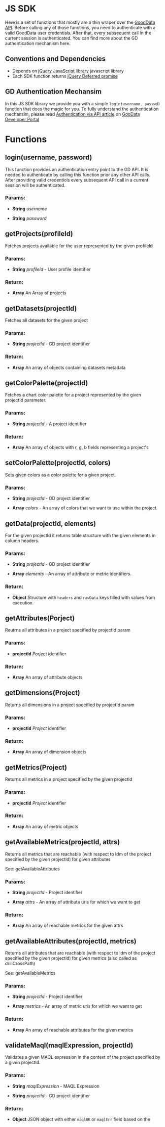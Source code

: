 

<!-- Start src/sdk.js -->

# JS SDK
Here is a set of functions that mostly are a thin wraper over the [GoodData API](https://developer.gooddata.com/api).
Before calling any of those functions, you need to authenticate with a valid GoodData
user credentials. After that, every subsequent call in the current session is authenticated.
You can find more about the GD authentication mechanism here.

## Conventions and Dependencies
* Depends on [jQuery JavaScript library](http://jquery.com/) javascript library
* Each SDK function returns [jQuery Deferred promise](http://api.jquery.com/deferred.promise/)

## GD Authentication Mechansim
In this JS SDK library we provide you with a simple `login(username, passwd)` function
that does the magic for you.
To fully understand the authentication mechansim, please read
[Authentication via API article](http://developer.gooddata.com/article/authentication-via-api)
on [GooData Developer Portal](http://developer.gooddata.com/)

# Functions

## login(username, password)

This function provides an authentication entry point to the GD API. It is needed to authenticate
by calling this function prior any other API calls. After providing valid credentiols
every subsequent API call in a current session will be authenticated.

### Params: 

* **String** *username* 

* **String** *password* 

## getProjects(profileId)

Fetches projects available for the user represented by the given profileId

### Params: 

* **String** *profileId* - User profile identifier

### Return:

* **Array** An Array of projects

## getDatasets(projectId)

Fetches all datasets for the given project

### Params: 

* **String** *projectId* - GD project identifier

### Return:

* **Array** An array of objects containing datasets metadata

## getColorPalette(projectId)

Fetches a chart color palette for a project represented by the given
projectId parameter.

### Params: 

* **String** *projectId* - A project identifier

### Return:

* **Array** An array of objects with r, g, b fields representing a project&#39;s

## setColorPalette(projectId, colors)

Sets given colors as a color palette for a given project.

### Params: 

* **String** *projectId* - GD project identifier

* **Array** *colors* - An array of colors that we want to use within the project.

## getData(projectId, elements)

For the given projectId it returns table structure with the given
elements in column headers.

### Params: 

* **String** *projectId* - GD project identifier

* **Array** *elements* - An array of attribute or metric identifiers.

### Return:

* **Object** Structure with `headers` and `rawData` keys filled with values from execution.

## getAttributes(Porject)

Reutrns all attributes in a project specified by projectId param

### Params: 

* **projectId** *Porject* identifier

### Return:

* **Array** An array of attribute objects

## getDimensions(Project)

Returns all dimensions in a project specified by projectId param

### Params: 

* **projectId** *Project* identifier

### Return:

* **Array** An array of dimension objects

## getMetrics(Project)

Returns all metrics in a project specified by the given projectId

### Params: 

* **projectId** *Project* identifier

### Return:

* **Array** An array of metric objects

## getAvailableMetrics(projectId, attrs)

Returns all metrics that are reachable (with respect to ldm of the project
specified by the given projectId) for given attributes

See: getAvailableAttributes

### Params: 

* **String** *projectId* - Project identifier

* **Array** *attrs* - An array of attribute uris for which we want to get

### Return:

* **Array** An array of reachable metrics for the given attrs

## getAvailableAttributes(projectId, metrics)

Returns all attributes that are reachable (with respect to ldm of the project
specified by the given projectId) for given metrics (also called as drillCrossPath)

See: getAvailableMetrics

### Params: 

* **String** *projectId* - Project identifier

* **Array** *metrics* - An array of metric uris for which we want to get

### Return:

* **Array** An array of reachable attributes for the given metrics

## validateMaql(maqlExpression, projectId)

Validates a given MAQL expression in the context of the project specified
by a given projectId.

### Params: 

* **String** *maqlExpression* - MAQL Expression

* **String** *projectId* - GD project identifier

### Return:

* **Object** JSON object with either `maqlOK` or `maqlErr` field based on the

<!-- End src/sdk.js -->

